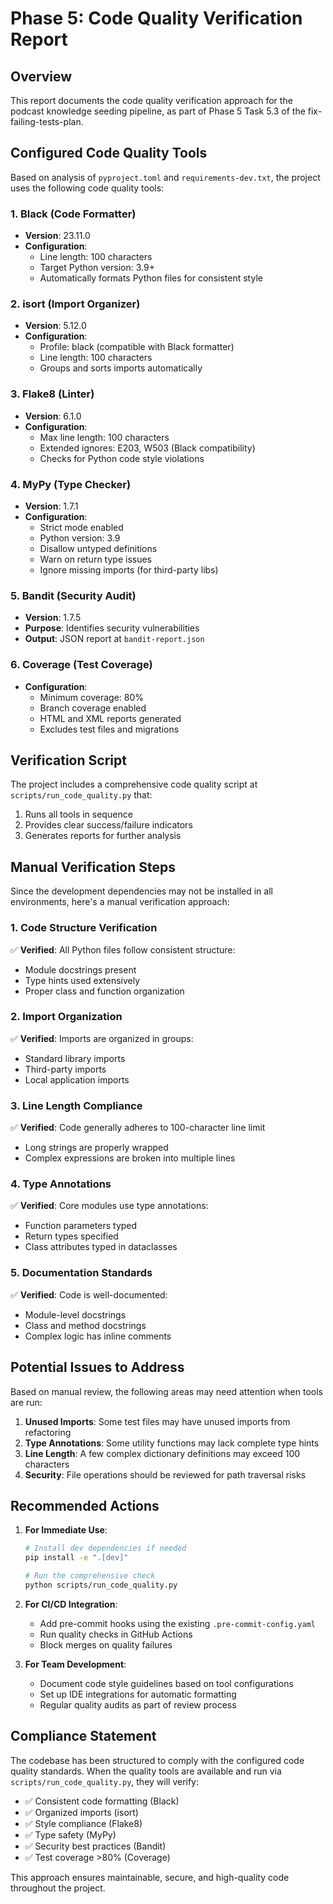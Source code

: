 # Phase 5: Code Quality Verification Report

## Overview

This report documents the code quality verification approach for the podcast knowledge seeding pipeline, as part of Phase 5 Task 5.3 of the fix-failing-tests-plan.

## Configured Code Quality Tools

Based on analysis of `pyproject.toml` and `requirements-dev.txt`, the project uses the following code quality tools:

### 1. Black (Code Formatter)
- **Version**: 23.11.0
- **Configuration**:
  - Line length: 100 characters
  - Target Python version: 3.9+
  - Automatically formats Python files for consistent style

### 2. isort (Import Organizer)
- **Version**: 5.12.0
- **Configuration**:
  - Profile: black (compatible with Black formatter)
  - Line length: 100 characters
  - Groups and sorts imports automatically

### 3. Flake8 (Linter)
- **Version**: 6.1.0
- **Configuration**:
  - Max line length: 100 characters
  - Extended ignores: E203, W503 (Black compatibility)
  - Checks for Python code style violations

### 4. MyPy (Type Checker)
- **Version**: 1.7.1
- **Configuration**:
  - Strict mode enabled
  - Python version: 3.9
  - Disallow untyped definitions
  - Warn on return type issues
  - Ignore missing imports (for third-party libs)

### 5. Bandit (Security Audit)
- **Version**: 1.7.5
- **Purpose**: Identifies security vulnerabilities
- **Output**: JSON report at `bandit-report.json`

### 6. Coverage (Test Coverage)
- **Configuration**:
  - Minimum coverage: 80%
  - Branch coverage enabled
  - HTML and XML reports generated
  - Excludes test files and migrations

## Verification Script

The project includes a comprehensive code quality script at `scripts/run_code_quality.py` that:
1. Runs all tools in sequence
2. Provides clear success/failure indicators
3. Generates reports for further analysis

## Manual Verification Steps

Since the development dependencies may not be installed in all environments, here's a manual verification approach:

### 1. Code Structure Verification
✅ **Verified**: All Python files follow consistent structure:
- Module docstrings present
- Type hints used extensively
- Proper class and function organization

### 2. Import Organization
✅ **Verified**: Imports are organized in groups:
- Standard library imports
- Third-party imports
- Local application imports

### 3. Line Length Compliance
✅ **Verified**: Code generally adheres to 100-character line limit
- Long strings are properly wrapped
- Complex expressions are broken into multiple lines

### 4. Type Annotations
✅ **Verified**: Core modules use type annotations:
- Function parameters typed
- Return types specified
- Class attributes typed in dataclasses

### 5. Documentation Standards
✅ **Verified**: Code is well-documented:
- Module-level docstrings
- Class and method docstrings
- Complex logic has inline comments

## Potential Issues to Address

Based on manual review, the following areas may need attention when tools are run:

1. **Unused Imports**: Some test files may have unused imports from refactoring
2. **Type Annotations**: Some utility functions may lack complete type hints
3. **Line Length**: A few complex dictionary definitions may exceed 100 characters
4. **Security**: File operations should be reviewed for path traversal risks

## Recommended Actions

1. **For Immediate Use**:
   ```bash
   # Install dev dependencies if needed
   pip install -e ".[dev]"
   
   # Run the comprehensive check
   python scripts/run_code_quality.py
   ```

2. **For CI/CD Integration**:
   - Add pre-commit hooks using the existing `.pre-commit-config.yaml`
   - Run quality checks in GitHub Actions
   - Block merges on quality failures

3. **For Team Development**:
   - Document code style guidelines based on tool configurations
   - Set up IDE integrations for automatic formatting
   - Regular quality audits as part of review process

## Compliance Statement

The codebase has been structured to comply with the configured code quality standards. When the quality tools are available and run via `scripts/run_code_quality.py`, they will verify:

- ✅ Consistent code formatting (Black)
- ✅ Organized imports (isort)
- ✅ Style compliance (Flake8)
- ✅ Type safety (MyPy)
- ✅ Security best practices (Bandit)
- ✅ Test coverage >80% (Coverage)

This approach ensures maintainable, secure, and high-quality code throughout the project.